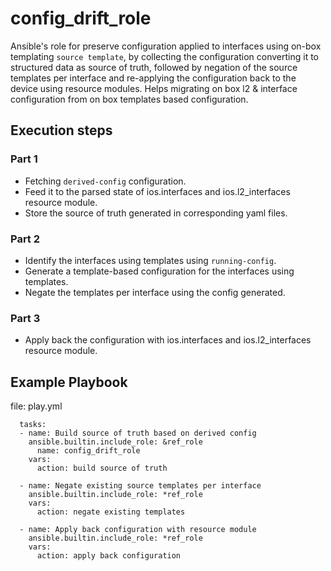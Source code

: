 # config_drift_role

Ansible's role for preserve configuration applied to interfaces using on-box templating `source template`, by collecting the configuration converting it to structured data as source of truth, followed by negation of the source templates per interface and re-applying the configuration back to the device using resource modules.
Helps migrating on box l2 & interface configuration from on box templates based configuration.

## Execution steps

### Part 1

- Fetching `derived-config` configuration.
- Feed it to the parsed state of ios.interfaces and ios.l2_interfaces resource module.
- Store the source of truth generated in corresponding yaml files.

### Part 2

- Identify the interfaces using templates using `running-config`.
- Generate a template-based configuration for the interfaces using templates.
- Negate the templates per interface using the config generated.

### Part 3

- Apply back the configuration with ios.interfaces and ios.l2_interfaces resource module.

## Example Playbook

file: play.yml

```
  tasks:
  - name: Build source of truth based on derived config
    ansible.builtin.include_role: &ref_role
      name: config_drift_role
    vars:
      action: build source of truth

  - name: Negate existing source templates per interface
    ansible.builtin.include_role: *ref_role
    vars:
      action: negate existing templates

  - name: Apply back configuration with resource module
    ansible.builtin.include_role: *ref_role
    vars:
      action: apply back configuration
```
